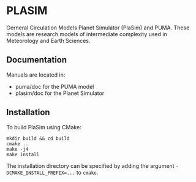 PLASIM
======

Gerneral Circulation Models Planet Simulator (PlaSim) and PUMA. These models are research models of intermediate complexity used in Meteorology and Earth Sciences.

## Documentation
Manuals are located in:

- puma/doc for the PUMA model
- plasim/doc for the Planet Simulator

## Installation ##
To build PlaSim using CMake:

```
mkdir build && cd build
cmake ..
make -j4
make install
```

The installation directory can be specified by adding the argument `-DCMAKE_INSTALL_PREFIX=...` to `cmake`.